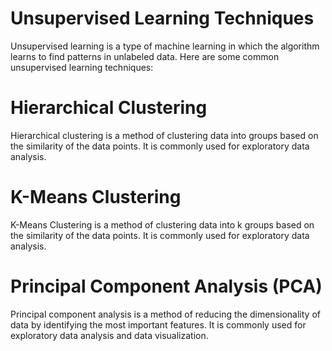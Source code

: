 # Unsupervised Learning Techniques
Unsupervised learning is a type of machine learning in which the algorithm learns to find patterns in unlabeled data. Here are some common unsupervised learning techniques:

# Hierarchical Clustering
Hierarchical clustering is a method of clustering data into groups based on the similarity of the data points. It is commonly used for exploratory data analysis.

# K-Means Clustering
K-Means Clustering is a method of clustering data into k groups based on the similarity of the data points. It is commonly used for exploratory data analysis.

# Principal Component Analysis (PCA)
Principal component analysis is a method of reducing the dimensionality of data by identifying the most important features. It is commonly used for exploratory data analysis and data visualization.